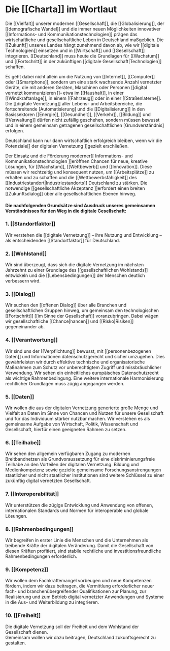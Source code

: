 # Die [[Charta]] im Wortlaut

Die [[Vielfalt]] unserer modernen [[Gesellschaft]], die [[Globalisierung]], der [[demografische Wandel]] und die immer neuen Möglichkeiten innovativer [[Informations- und Kommunikationstechnologien]] prägen das wirtschaftliche und gesellschaftliche Leben in Deutschland maßgeblich. Die [[Zukunft]] unseres Landes hängt zunehmend davon ab, wie wir [[digitale Technologien]] einsetzen und in [[Wirtschaft]] und [[Gesellschaft]] integrieren. [[Deutschland]] muss heute die Grundlagen für [[Wachstum]] und [[Fortschritt]] in der zukünftigen [[digitale Gesellschaft|Technologien]] schaffen.

Es geht dabei nicht allein um die Nutzung von [[Internet]], [[Computer]] oder [[Smartphone]], sondern um eine stark wachsende Anzahl vernetzter Geräte, die mit anderen Geräten, Maschinen oder Personen [[digital vernetzt kommunizieren ]]– etwa im [[Haushalt]], in einer [[Windkraftanlage]], in einem [[Fahrzeug]] oder in einer [[Straßenlaterne]]. Die [[digitale Vernetzung]] aller Lebens- und Arbeitsbereiche, die fortschreitende [Automatisierung] und die [[Digitalisierung]] in den Basissektoren [[Energie]], [[Gesundheit]], [[Verkehr]], [[Bildung]] und [[Verwaltung]] dürfen nicht zufällig geschehen, sondern müssen bewusst und in einem gemeinsam getragenen gesellschaftlichen [Grundverständnis] erfolgen.

Deutschland kann nur dann wirtschaftlich erfolgreich bleiben, wenn wir die Potenziale[[ der digitalen Vernetzung ]]gezielt erschließen.

Der Einsatz und die Förderung moderner[[ Informations- und Kommunikationstechnologien ]]eröffnen Chancen für neue, kreative Lösungen, für [[Wachstum]], [[Wettbewerb]] und [[Innovation]]. Diese müssen wir rechtzeitig und konsequent nutzen, um [[Arbeitsplätze]] zu erhalten und zu schaffen und die [[Wettbewerbsfähigkeit]] des [[Industriestandort|Industriestandorts]] Deutschland zu stärken. Die notwendige [[gesellschaftliche Akzeptanz ]]erfordert einen breiten [[Zukunftsdialog]] über alle gesellschaftlichen Ebenen hinweg.

#### Die nachfolgenden Grundsätze sind Ausdruck unseres gemeinsamen Verständnisses für den Weg in die digitale Gesellschaft:

### 1. [[Standortfaktor]]

Wir verstehen die [[digitale Vernetzung]] – ihre Nutzung und Entwicklung – als entscheidenden [[Standortfaktor]] für Deutschland.

### 2. [[Wohlstand]]

Wir sind überzeugt, dass sich die digitale Vernetzung im nächsten Jahrzehnt zu einer Grundlage des [[gesellschaftlichen Wohlstands]] entwickeln und die [[Lebensbedingungen]] der Menschen deutlich verbessern wird.

### 3. [[Dialog]]

Wir suchen den [[offenen Dialog]] über alle Branchen und gesellschaftlichen Gruppen hinweg,  um gemeinsam den technologischen [[Fortschritt]] [[im Sinne der Gesellschaft]] voranzubringen.  Dabei wägen wir gesellschaftliche [[Chance|hancen]] und [[Risko|Risiken]] gegeneinander ab.

### 4. [[Verantwortung]]

Wir sind uns der [[Verpflichtung]] bewusst, mit [[personenbezogenen Daten]] und Informationen datenschutzgerecht und sicher umzugehen. Dies gewährleisten wir durch effektive technische und organisatorische Maßnahmen zum Schutz vor unberechtigtem Zugriff und missbräuchlicher Verwendung. Wir sehen ein einheitliches europäisches Datenschutzrecht als wichtige Rahmenbedingung. Eine weitere internationale Harmonisierung rechtlicher Grundlagen muss zügig angegangen werden.

### 5. [[Daten]]

Wir wollen die aus der digitalen Vernetzung generierte große Menge und Vielfalt an Daten  im Sinne von Chancen und Nutzen für unsere Gesellschaft und für das Individuum stärker  nutzbar machen. Wir verstehen es als gemeinsame Aufgabe von Wirtschaft, Politik,  Wissenschaft und Gesellschaft, hierfür einen geeigneten Rahmen zu setzen.

### 6. [[Teilhabe]]

Wir sehen den allgemein verfügbaren Zugang zu modernen Breitbandnetzen als Grundvoraussetzung für eine diskriminierungsfreie Teilhabe an den Vorteilen der digitalen Vernetzung. Bildung und Medienkompetenz sowie gezielte gemeinsame Forschungsanstrengungen staatlicher und nicht staatlicher Institutionen sind weitere Schlüssel zu einer zukünftig digital vernetzten Gesellschaft.

### 7. [[Interoperabilität]]

Wir unterstützen die zügige Entwicklung und Anwendung von offenen, internationalen 
Standards und Normen für interoperable und globale Lösungen.

### 8. [[Rahmenbedingungen]]

Wir begreifen in erster Linie die Menschen und die Unternehmen als treibende Kräfte der  digitalen Veränderung. Damit die Gesellschaft von diesen Kräften profitiert, sind stabile  rechtliche und investitionsfreundliche Rahmenbedingungen erforderlich.

### 9. [[Kompetenz]]

Wir wollen dem Fachkräftemangel vorbeugen und neue Kompetenzen fördern, indem wir dazu beitragen, die Vermittlung erforderlicher neuer fach- und branchenübergreifender Qualifikationen zur Planung, zur Realisierung und zum Betrieb digital vernetzter Anwendungen und Systeme in die Aus- und Weiterbildung zu integrieren.

### 10. [[Freiheit]]

Die digitale Vernetzung soll der Freiheit und dem Wohlstand der Gesellschaft dienen.  
Gemeinsam wollen wir dazu beitragen, Deutschland zukunftsgerecht zu gestalten.